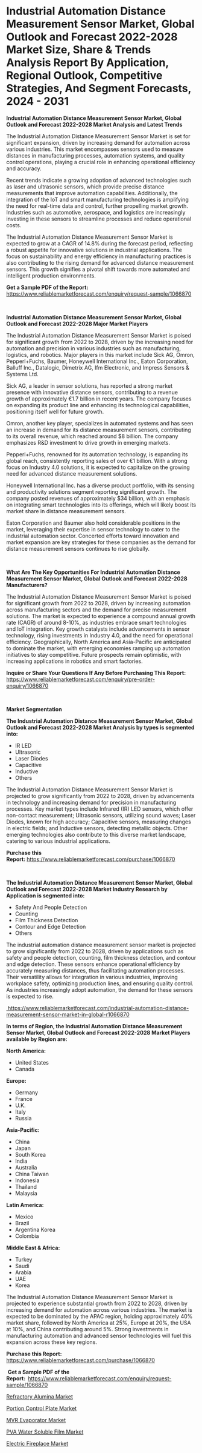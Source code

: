 <p><h1>Industrial Automation Distance Measurement Sensor Market, Global Outlook and Forecast 2022-2028 Market Size, Share & Trends Analysis Report By Application, Regional Outlook, Competitive Strategies, And Segment Forecasts, 2024 - 2031</h1></p><p><strong>Industrial Automation Distance Measurement Sensor Market, Global Outlook and Forecast 2022-2028 Market Analysis and Latest Trends</strong></p>
<p><p>The Industrial Automation Distance Measurement Sensor Market is set for significant expansion, driven by increasing demand for automation across various industries. This market encompasses sensors used to measure distances in manufacturing processes, automation systems, and quality control operations, playing a crucial role in enhancing operational efficiency and accuracy.</p><p>Recent trends indicate a growing adoption of advanced technologies such as laser and ultrasonic sensors, which provide precise distance measurements that improve automation capabilities. Additionally, the integration of the IoT and smart manufacturing technologies is amplifying the need for real-time data and control, further propelling market growth. Industries such as automotive, aerospace, and logistics are increasingly investing in these sensors to streamline processes and reduce operational costs.</p><p>The Industrial Automation Distance Measurement Sensor Market is expected to grow at a CAGR of 14.8% during the forecast period, reflecting a robust appetite for innovative solutions in industrial applications. The focus on sustainability and energy efficiency in manufacturing practices is also contributing to the rising demand for advanced distance measurement sensors. This growth signifies a pivotal shift towards more automated and intelligent production environments.</p></p>
<p><strong>Get a Sample PDF of the Report:&nbsp;</strong> <a href="https://www.reliablemarketforecast.com/enquiry/request-sample/1066870">https://www.reliablemarketforecast.com/enquiry/request-sample/1066870</a></p>
<p>&nbsp;</p>
<p><strong>Industrial Automation Distance Measurement Sensor Market, Global Outlook and Forecast 2022-2028 Major Market Players</strong></p>
<p><p>The Industrial Automation Distance Measurement Sensor Market is poised for significant growth from 2022 to 2028, driven by the increasing need for automation and precision in various industries such as manufacturing, logistics, and robotics. Major players in this market include Sick AG, Omron, Pepperl+Fuchs, Baumer, Honeywell International Inc., Eaton Corporation, Balluff Inc., Datalogic, Dimetrix AG, Ifm Electronic, and Impress Sensors & Systems Ltd.</p><p>Sick AG, a leader in sensor solutions, has reported a strong market presence with innovative distance sensors, contributing to a revenue growth of approximately €1.7 billion in recent years. The company focuses on expanding its product line and enhancing its technological capabilities, positioning itself well for future growth.</p><p>Omron, another key player, specializes in automated systems and has seen an increase in demand for its distance measurement sensors, contributing to its overall revenue, which reached around $8 billion. The company emphasizes R&D investment to drive growth in emerging markets.</p><p>Pepperl+Fuchs, renowned for its automation technology, is expanding its global reach, consistently reporting sales of over €1 billion. With a strong focus on Industry 4.0 solutions, it is expected to capitalize on the growing need for advanced distance measurement solutions.</p><p>Honeywell International Inc. has a diverse product portfolio, with its sensing and productivity solutions segment reporting significant growth. The company posted revenues of approximately $34 billion, with an emphasis on integrating smart technologies into its offerings, which will likely boost its market share in distance measurement sensors.</p><p>Eaton Corporation and Baumer also hold considerable positions in the market, leveraging their expertise in sensor technology to cater to the industrial automation sector. Concerted efforts toward innovation and market expansion are key strategies for these companies as the demand for distance measurement sensors continues to rise globally.</p></p>
<p>&nbsp;</p>
<p><strong>What Are The Key Opportunities For Industrial Automation Distance Measurement Sensor Market, Global Outlook and Forecast 2022-2028 Manufacturers?</strong></p>
<p><p>The Industrial Automation Distance Measurement Sensor Market is poised for significant growth from 2022 to 2028, driven by increasing automation across manufacturing sectors and the demand for precise measurement solutions. The market is expected to experience a compound annual growth rate (CAGR) of around 8-10%, as industries embrace smart technologies and IoT integration. Key growth catalysts include advancements in sensor technology, rising investments in Industry 4.0, and the need for operational efficiency. Geographically, North America and Asia-Pacific are anticipated to dominate the market, with emerging economies ramping up automation initiatives to stay competitive. Future prospects remain optimistic, with increasing applications in robotics and smart factories.</p></p>
<p><strong>Inquire or Share Your Questions If Any Before Purchasing This Report:</strong> <a href="https://www.reliablemarketforecast.com/enquiry/pre-order-enquiry/1066870">https://www.reliablemarketforecast.com/enquiry/pre-order-enquiry/1066870</a></p>
<p>&nbsp;</p>
<p><strong>Market Segmentation</strong></p>
<p><strong>The Industrial Automation Distance Measurement Sensor Market, Global Outlook and Forecast 2022-2028 Market Analysis by types is segmented into:</strong></p>
<p><ul><li>IR LED</li><li>Ultrasonic</li><li>Laser Diodes</li><li>Capacitive</li><li>Inductive</li><li>Others</li></ul></p>
<p><p>The Industrial Automation Distance Measurement Sensor Market is projected to grow significantly from 2022 to 2028, driven by advancements in technology and increasing demand for precision in manufacturing processes. Key market types include Infrared (IR) LED sensors, which offer non-contact measurement; Ultrasonic sensors, utilizing sound waves; Laser Diodes, known for high accuracy; Capacitive sensors, measuring changes in electric fields; and Inductive sensors, detecting metallic objects. Other emerging technologies also contribute to this diverse market landscape, catering to various industrial applications.</p></p>
<p><strong>Purchase this Report:&nbsp;</strong><a href="https://www.reliablemarketforecast.com/purchase/1066870">https://www.reliablemarketforecast.com/purchase/1066870</a></p>
<p>&nbsp;</p>
<p><strong>The Industrial Automation Distance Measurement Sensor Market, Global Outlook and Forecast 2022-2028 Market Industry Research by Application is segmented into:</strong></p>
<p><ul><li>Safety And People Detection</li><li>Counting</li><li>Film Thickness Detection</li><li>Contour and Edge Detection</li><li>Others</li></ul></p>
<p><p>The industrial automation distance measurement sensor market is projected to grow significantly from 2022 to 2028, driven by applications such as safety and people detection, counting, film thickness detection, and contour and edge detection. These sensors enhance operational efficiency by accurately measuring distances, thus facilitating automation processes. Their versatility allows for integration in various industries, improving workplace safety, optimizing production lines, and ensuring quality control. As industries increasingly adopt automation, the demand for these sensors is expected to rise.</p></p>
<p><a href="https://www.reliablemarketforecast.com/industrial-automation-distance-measurement-sensor-market-in-global-r1066870">&nbsp;https://www.reliablemarketforecast.com/industrial-automation-distance-measurement-sensor-market-in-global-r1066870</a></p>
<p><strong>In terms of Region, the Industrial Automation Distance Measurement Sensor Market, Global Outlook and Forecast 2022-2028 Market Players available by Region are:</strong></p>
<p>
    <p> <strong> North America: </strong>
        <ul>
            <li>United States</li>
            <li>Canada</li>
        </ul>
        </p> 
    <p> <strong> Europe: </strong>
        <ul>
            <li>Germany</li>
            <li>France</li>
            <li>U.K.</li>
            <li>Italy</li>
            <li>Russia</li>
        </ul>
        </p> 
    <p> <strong> Asia-Pacific: </strong>
        <ul>
            <li>China</li>
            <li>Japan</li>
            <li>South Korea</li>
            <li>India</li>
            <li>Australia</li>
            <li>China Taiwan</li>
            <li>Indonesia</li>
            <li>Thailand</li>
            <li>Malaysia</li>
        </ul>
        </p> 
    <p> <strong> Latin America: </strong>
        <ul>
            <li>Mexico</li>
            <li>Brazil</li>
            <li>Argentina Korea</li>
            <li>Colombia</li>
        </ul>
        </p> 
    <p> <strong> Middle East & Africa: </strong>
        <ul>
            <li>Turkey</li>
            <li>Saudi</li>
            <li>Arabia</li>
            <li>UAE</li>
            <li>Korea</li>
        </ul>
    </p>
    </p>
<p><p>The Industrial Automation Distance Measurement Sensor Market is projected to experience substantial growth from 2022 to 2028, driven by increasing demand for automation across various industries. The market is expected to be dominated by the APAC region, holding approximately 40% market share, followed by North America at 25%, Europe at 20%, the USA at 10%, and China contributing around 5%. Strong investments in manufacturing automation and advanced sensor technologies will fuel this expansion across these key regions.</p></p>
<p><strong>Purchase this Report: </strong><a href="https://www.reliablemarketforecast.com/purchase/1066870">https://www.reliablemarketforecast.com/purchase/1066870</a></p>
<p>&nbsp;<strong>Get a Sample PDF of the Report:&nbsp;&nbsp;</strong><a href="https://www.reliablemarketforecast.com/enquiry/request-sample/1066870">https://www.reliablemarketforecast.com/enquiry/request-sample/1066870</a></p>
<p><strong></strong></p>
<p><p><a href="https://medium.com/@diegomoen/the-refractory-alumina-market-is-anticipated-to-experience-significant-growth-with-a-projected-4c58089b7976">Refractory Alumina Market</a></p><p><a href="https://medium.com/@keith.sutherland8067/the-portion-control-plate-market-research-report-provides-an-in-depth-and-up-to-date-analysis-of-3f112fb0aa2d">Portion Control Plate Market</a></p><p><a href="https://www.linkedin.com/pulse/global-mvr-evaporator-market-focus-product-type-multi-effect-uagmf?trackingId=Y4Nx6HUaQHeaFEvuuxjV4A%3D%3D">MVR Evaporator Market</a></p><p><a href="https://issuu.com/reportprime-2/docs/pva-water-soluble-film-market-size-_ee38af6ce412a5">PVA Water Soluble Film Market</a></p><p><a href="https://www.linkedin.com/pulse/evaluating-global-electric-fireplace-market-trends-growth-yviyf?trackingId=CEKVHxExQ7GetH9dKqLjGg%3D%3D">Electric Fireplace Market</a></p></p>